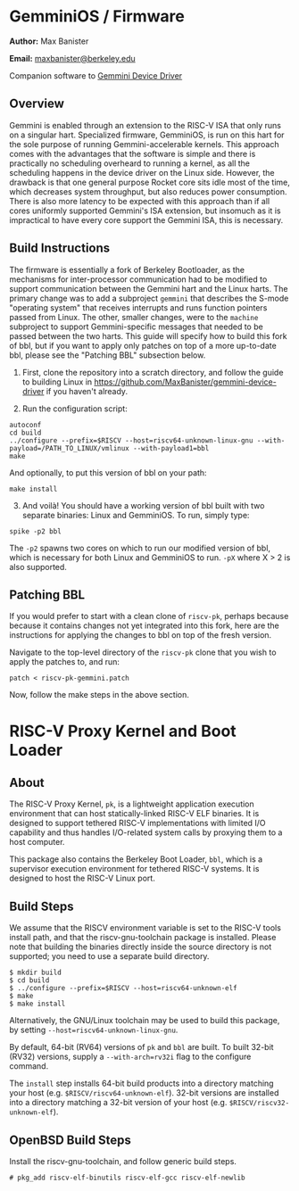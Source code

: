 # GemminiOS / Firmware

**Author:** Max Banister

**Email:** maxbanister@berkeley.edu

Companion software to [Gemmini Device Driver](https://github.com/MaxBanister/gemmini-device-driver)

## Overview

Gemmini is enabled through an extension to the RISC-V ISA that only runs on a singular hart. Specialized firmware, GemminiOS, is run on this hart for the sole purpose of running Gemmini-accelerable kernels. This approach comes with the advantages that the software is simple and there is practically no scheduling overheard to running a kernel, as all the scheduling happens in the device driver on the Linux side. However, the drawback is that one general purpose Rocket core sits idle most of the time, which decreases system throughput, but also reduces power consumption. There is also more latency to be expected with this approach than if all cores uniformly supported Gemmini's ISA extension, but insomuch as it is impractical to have every core support the Gemmini ISA, this is necessary.

## Build Instructions

The firmware is essentially a fork of Berkeley Bootloader, as the mechanisms for inter-processor communication had to be modified to support communication between the Gemmini hart and the Linux harts. The primary change was to add a subproject `gemmini` that describes the S-mode "operating system" that receives interrupts and runs function pointers passed from Linux. The other, smaller changes, were to the `machine` subproject to support Gemmini-specific messages that needed to be passed between the two harts. This guide will specify how to build this fork of bbl, but if you want to apply only patches on top of a more up-to-date bbl, please see the "Patching BBL" subsection below.

1. First, clone the repository into a scratch directory, and follow the guide to building Linux in https://github.com/MaxBanister/gemmini-device-driver if you haven't already.

2. Run the configuration script:

```
autoconf
cd build
../configure --prefix=$RISCV --host=riscv64-unknown-linux-gnu --with-payload=/PATH_TO_LINUX/vmlinux --with-payload1=bbl
make
```

And optionally, to put this version of bbl on your path:
```
make install
```

3. And voilà! You should have a working version of bbl built with two separate binaries: Linux and GemminiOS. To run, simply type:

```
spike -p2 bbl
```

The `-p2` spawns two cores on which to run our modified version of bbl, which is necessary for both Linux and GemminiOS to run. `-pX` where X > 2 is also supported.

## Patching BBL

If you would prefer to start with a clean clone of `riscv-pk`, perhaps because because it contains changes not yet integrated into this fork, here are the instructions for applying the changes to bbl on top of the fresh version.

Navigate to the top-level directory of the `riscv-pk` clone that you wish to apply the patches to, and run:

```
patch < riscv-pk-gemmini.patch
```

Now, follow the make steps in the above section.

RISC-V Proxy Kernel and Boot Loader
=====================================

About
---------

The RISC-V Proxy Kernel, `pk`, is a lightweight application execution
environment that can host statically-linked RISC-V ELF binaries.  It is
designed to support tethered RISC-V implementations with limited I/O
capability and thus handles I/O-related system calls by proxying them to
a host computer.

This package also contains the Berkeley Boot Loader, `bbl`, which is a
supervisor execution environment for tethered RISC-V systems.  It is
designed to host the RISC-V Linux port.

Build Steps
---------------

We assume that the RISCV environment variable is set to the RISC-V tools
install path, and that the riscv-gnu-toolchain package is installed.
Please note that building the binaries directly inside the source
directory is not supported; you need to use a separate build directory.

    $ mkdir build
    $ cd build
    $ ../configure --prefix=$RISCV --host=riscv64-unknown-elf
    $ make
    $ make install

Alternatively, the GNU/Linux toolchain may be used to build this package,
by setting `--host=riscv64-unknown-linux-gnu`.

By default, 64-bit (RV64) versions of `pk` and `bbl` are built.  To
built 32-bit (RV32) versions, supply a `--with-arch=rv32i` flag to the
configure command.

The `install` step installs 64-bit build products into a directory
matching your host (e.g. `$RISCV/riscv64-unknown-elf`). 32-bit versions 
are installed into a directory matching a 32-bit version of your host (e.g.
`$RISCV/riscv32-unknown-elf`).

OpenBSD Build Steps
-------------------

Install the riscv-gnu-toolchain, and follow generic build steps.

    # pkg_add riscv-elf-binutils riscv-elf-gcc riscv-elf-newlib

   
